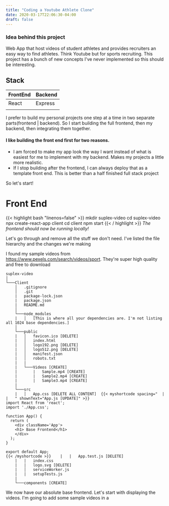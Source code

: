 ```yaml
---
title: "Coding a Youtube Athlete Clone"
date: 2020-03-17T22:06:30-04:00
draft: false
---
```


### Idea behind this project
Web App that host videos of student athletes and provides recruiters an easy way to find athletes. Think Youtube but for sports recruiting. 
This project has a bunch of new concepts I've never implemented so this should be interesting. 

## Stack 

| FrontEnd   | Backend |
|------------|------------|
| React      | Express    |
|            |            |

I prefer to build my personal projects one step at a time in two separate parts(frontend | backend). 
So I start building the full frontend, then my backend, then integrating them together.

#### I like building the front end first for two reasons.
* I am forced to make my app look the way I want instead of what is easiest for me to implement with my backend. Makes my projects a little more realistic.
* If I stop building after the frontend, I can always deploy that as a template front end. This is better than a half finished full stack project

So let's start! 
# Front End

{{< highlight bash "linenos=false" >}}
    mkdir suplex-video
    cd suplex-video
    npx create-react-app client
    cd client
    npm start
{{< / highlight >}}
*The frontend should now be running locally!*

Let's go through and remove all the stuff we don't need. 
I've listed the file hierarchy and the changes we're making

I found my sample videos from https://www.pexels.com/search/videos/sport. They're super high quality and free to download

```
suplex-video 
│
└───Client
    │   .gitignore
    │   .git
    |   package-lock.json
    |   package.json
    |   README.md
    │
    └───node_modules
    |   │   [This is where all your dependencies are. I'm not listing all 1024 base dependencies.]
    │
    └───public 
    |   │   favicon.ico [DELETE]
    |   │   index.html
    |   │   logo192.png [DELETE]
    |   │   logo512.png [DELETE]
    |   │   manifest.json
    |   │   robots.txt
    |   |
    |   └───Videos [CREATE]
    |       |   Sample.mp4 [CREATE]
    |       |   Sample2.mp4 [CREATE]
    |       |   Sample3.mp4 [CREATE]   
    |
    └───src
    |   │   App.css [DELETE ALL CONTENT]  {{< myshortcode spacing="  |   |   " shownText="App.js [UPDATE]" >}}
import React from 'react';
import './App.css';

function App() {
  return (
    <div className='App'>
    <h1> Base Frontend</h1>
    </div>
  );
}

export default App;
{{< /myshortcode >}}    |   |   App.test.js [DELETE]
    |   |   index.css
    |   |   logo.svg [DELETE]
    |   │   serviceWorker.js
    |   |   setupTests.js
    |   
    └───components [CREATE]
```

We now have our absolute base frontend. Let's start with displaying the videos. 
I'm going to add some sample videos in a 